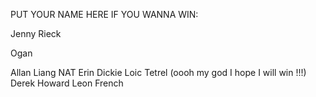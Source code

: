 PUT YOUR NAME HERE IF YOU WANNA WIN:

Jenny Rieck

Ogan

Allan Liang
NAT
Erin Dickie
Loic Tetrel (oooh my god I hope I will win !!!)
Derek Howard
Leon French
